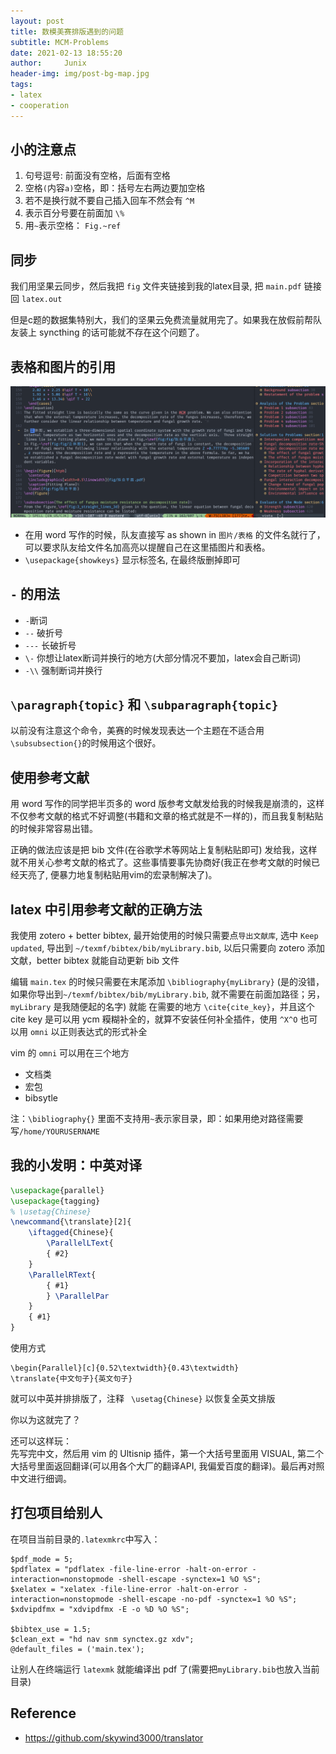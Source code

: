 ```yaml
---
layout: post
title: 数模美赛排版遇到的问题
subtitle: MCM-Problems
date: 2021-02-13 18:55:20
author:     Junix
header-img: img/post-bg-map.jpg
tags:
- latex
- cooperation
---
```


## 小的注意点

1. 句号逗号: 前面没有空格，后面有空格
2. 空格`(`内容`a)`空格，即：括号左右两边要加空格
3. 若不是换行就不要自己插入回车不然会有 `^M`
4. 表示百分号要在前面加 `\%`
5. 用`~`表示空格： `Fig.~ref`

## 同步
我们用坚果云同步，然后我把 `fig` 文件夹链接到我的latex目录, 把 `main.pdf` 链接回 `latex.out`

但是c题的数据集特别大，我们的坚果云免费流量就用完了。如果我在放假前帮队友装上 syncthing 的话可能就不存在这个问题了。

## 表格和图片的引用

![美赛图片引用](../img/美赛latex图片ref.gif)
* 在用 word 写作的时候，队友直接写 as shown in `图片/表格` 的文件名就行了，可以要求队友给文件名加高亮以提醒自己在这里插图片和表格。
* `\usepackage{showkeys}` 显示标签名, 在最终版删掉即可

## `-` 的用法
* `-`断词
* `--` 破折号
* `---` 长破折号
* `\-` 你想让latex断词并换行的地方(大部分情况不要加，latex会自己断词)
* `-\\` 强制断词并换行

## `\paragraph{topic}` 和 `\subparagraph{topic}`
以前没有注意这个命令，美赛的时候发现表达一个主题在不适合用`\subsubsection{}`的时候用这个很好。

## 使用参考文献
用 word 写作的同学把半页多的 word 版参考文献发给我的时候我是崩溃的，这样不仅参考文献的格式不好调整(书籍和文章的格式就是不一样的)，而且我复制粘贴的时候非常容易出错。

正确的做法应该是把 bib 文件(在谷歌学术等网站上复制粘贴即可) 发给我，这样就不用关心参考文献的格式了。这些事情要事先协商好(我正在参考文献的时候已经天亮了, 便暴力地复制粘贴用vim的宏录制解决了)。

## latex 中引用参考文献的正确方法

我使用 zotero + better bibtex, 最开始使用的时候只需要点`导出文献库`, 选中 `Keep updated`, 导出到 `~/texmf/bibtex/bib/myLibrary.bib`, 以后只需要向 zotero 添加文献，better bibtex 就能自动更新 bib 文件

编辑 `main.tex` 的时候只需要在末尾添加 `\bibliography{myLibrary}` (是的没错， 如果你导出到`~/texmf/bibtex/bib/myLibrary.bib`, 就不需要在前面加路径；另，`myLibrary` 是我随便起的名字)
就能 在需要的地方 `\cite{cite_key}`，并且这个 cite key 是可以用 ycm 糢糊补全的，就算不安装任何补全插件，使用 `^X^O` 也可以用 `omni` 以正则表达式的形式补全

vim 的 `omni` 可以用在三个地方
* 文档类
* 宏包
* bibsytle

注：`\bibliography{}` 里面不支持用`~`表示家目录，即：如果用绝对路径需要写`/home/YOURUSERNAME`

## 我的小发明：中英对译

```latex
\usepackage{parallel}
\usepackage{tagging}
% \usetag{Chinese}
\newcommand{\translate}[2]{
	\iftagged{Chinese}{
		\ParallelLText{
		{ #2}
	}
	\ParallelRText{
		{ #1}
		} \ParallelPar
	}
	{ #1}
}
```
使用方式
```
\begin{Parallel}[c]{0.52\textwidth}{0.43\textwidth}
\translate{中文句子}{英文句子}
```
就可以中英并排排版了，注释 ` \usetag{Chinese}` 以恢复全英文排版

你以为这就完了？

还可以这样玩：  
先写完中文，然后用 vim 的 Ultisnip 插件，第一个大括号里面用 VISUAL, 第二个大括号里面返回翻译(可以用各个大厂的翻译API, 我偏爱百度的翻译)。最后再对照中文进行细调。

## 打包项目给别人
在项目当前目录的`.latexmkrc`中写入：
```
$pdf_mode = 5;
$pdflatex = "pdflatex -file-line-error -halt-on-error -interaction=nonstopmode -shell-escape -synctex=1 %O %S";
$xelatex = "xelatex -file-line-error -halt-on-error -interaction=nonstopmode -shell-escape -no-pdf -synctex=1 %O %S";
$xdvipdfmx = "xdvipdfmx -E -o %D %O %S";

$bibtex_use = 1.5;
$clean_ext = "hd nav snm synctex.gz xdv";
@default_files = ('main.tex');
```
让别人在终端运行 `latexmk` 就能编译出 pdf 了(需要把`myLibrary.bib`也放入当前目录)

## Reference
* <https://github.com/skywind3000/translator>
